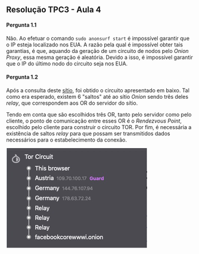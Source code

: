 ## Resolução TPC3 - Aula 4

#### Pergunta 1.1

Não. Ao efetuar o comando ```sudo anonsurf start``` é impossível garantir que o IP esteja localizado nos EUA.
A razão pela qual é impossível obter tais garantias, é que, aquando da geração de um circuito de nodos pelo *Onion Proxy*, essa mesma geração é aleatória. Devido a isso, é impossível garantir que o IP do último nodo do circuito seja nos EUA.

#### Pergunta 1.2

Após a consulta deste [sítio](https://www.facebookcorewwwi.onion/), foi obtido o circuito apresentado em baixo. Tal como era esperado, existem 6 "saltos" até ao sítio *Onion* sendo três deles *relay*, que correspondem aos OR do servidor do sítio. 

Tendo em conta que são escolhidos três OR, tanto pelo servidor como pelo cliente, o ponto de comunicação entre esses OR é o *Rendezvous Point*, escolhido pelo cliente para construir o circuito TOR. Por fim, é necessária a existência de saltos *relay* para que possam ser transmitidos dados necessários para o estabelecimento da conexão.

![Circuito](Circuito.jpg)
